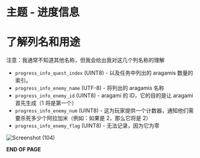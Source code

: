 # 主题 - 进度信息

# 了解列名和用途
注意：我通常不知道其他名称，但我会给出我对这几个列名称的理解


- `progress_info_quest_index` (UINT8) - 以及任务中列出的 aragamis 数量的索引。
- `progress_info_enemy_name` (UTF-8) - 将列出的 aragamis 名称
- `progress_info_enemy_id` (UINT8) - aragami 的 ID，它的目的是让 aragami 首先生成（1 将是第一个）
- `progress_info_enemy_num` (UINT8) - 这为玩家提供一个计数器，通知他们需要杀死多少个阿拉加米（例如：如果是 2，那么它将是 2）
- `progress_info_enemy_flag` (UINT8) - 无法记录，因为它为零

![Screenshot (104)](https://github.com/nachotacos69/WikiEater/assets/99103531/260b736b-261c-47a0-b821-86bb41d2e51f)

**END OF PAGE**
